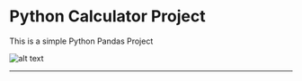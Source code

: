 # Python Calculator Project

This is a simple Python Pandas Project 


![alt text](https://svitla.com/uploads_converted/0/2135-database_management_software.webp?1560161553)


-----------------------------------------------------------------------------------------------------------------------------------------------------------------------------
